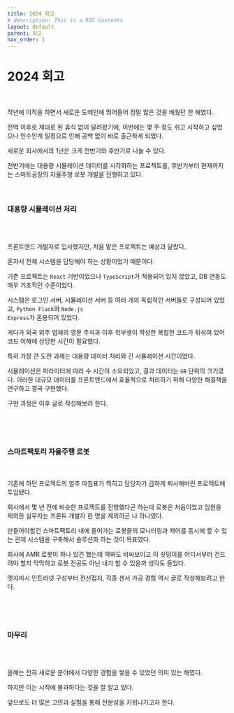 ```yaml
---
title: 2024 회고
# description: This is a ROS Contents
layout: default
parent: 회고
nav_order: 1
---
```


# 2024 회고

<br/><br/>
작년에 이직을 하면서 새로운 도메인에 뛰어들어 정말 많은 것을 배웠던 한 해였다.

전역 이후로 제대로 된 휴식 없이 달려왔기에, 이번에는 몇 주 정도 쉬고 시작하고 싶었으나 인수인계 일정으로 인해 공백 없이 바로 출근하게 되었다.

새로운 회사에서의 1년은 크게 전반기와 후반기로 나눌 수 있다.

전반기에는 대용량 시뮬레이션 데이터를 시각화하는 프로젝트를, 후반기부터 현재까지는 스마트공장의 자율주행 로봇 개발을 진행하고 있다.
<br/><br/><br/>

### 대용량 시뮬레이션 처리

<br/><br/>

프론트엔드 개발자로 입사했지만, 처음 맡은 프로젝트는 예상과 달랐다.

혼자서 전체 시스템을 담당해야 하는 상황이었기 때문이다.

기존 프로젝트는 <code>React</code> 기반이었으나 <code>TypeScript</code>가 적용되어 있지 않았고, DB 연동도 매우 기초적인 수준이었다.

시스템은 로그인 서버, 시뮬레이션 서버 등 여러 개의 독립적인 서버들로 구성되어 있었고, <code>Python Flask</code>와 <code>Node.js Express</code>가 혼용되어 있었다.

게다가 외국 외주 업체의 영문 주석과 이후 학부생이 작성한 복잡한 코드가 뒤섞여 있어 코드 이해에 상당한 시간이 필요했다.

특히 가장 큰 도전 과제는 대용량 데이터 처리와 긴 시뮬레이션 시간이었다.

시뮬레이션은 파라미터에 따라 수 시간이 소요되었고, 결과 데이터는 <code>GB</code> 단위의 크기였다. 이러한 대규모 데이터를 프론트엔드에서 효율적으로 처리하기 위해 다양한 해결책을 연구하고 결국 구현했다.

구현 과정은 이후 글로 작성해보려 한다.

<br/><br/><br/>

### 스마트팩토리 자율주행 로봇

<br/><br/>
기존에 하던 프로젝트의 얼추 마침표가 찍히고 담당자가 급하게 퇴사해버린 프로젝트에 투입됐다.

회사에서 몇 년 전에 비슷한 프로젝트를 진행했다곤 하는데 로봇은 처음이었고 임원을 제외한 실무자는 프론트 개발자 한 명을 제외하곤 나 하나였다.

만들어야할건 스마트팩토리 내에 들어가는 로봇들의 모니터링과 제어를 동시에 할 수 있는 관제 시스템을 구축해서 솔루션화 하는 것이 목표였다.

회사에 AMR 로봇이 하나 있긴 했는데 딱봐도 비싸보이고 이 쇳덩이를 어디서부터 건드려야 할지 막막하고 로봇 전공도 아닌 내가 할 수 있을까 생각도 들었다.

엣지피시 인트라넷 구성부터 전선접지, 각종 센서 가공 경험 역시 글로 작성해보려고 한다.

<br/><br/><br/>

### 마무리

<br/><br/>

올해는 전혀 새로운 분야에서 다양한 경험을 쌓을 수 있었던 의미 있는 해였다.

하지만 이는 시작에 불과하다는 것을 잘 알고 있다.

앞으로도 더 많은 고민과 실험을 통해 전문성을 키워나가고자 한다.
